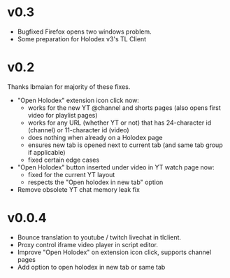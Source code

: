 # v0.3

- Bugfixed Firefox opens two windows problem.
- Some preparation for Holodex v3's TL Client

# v0.2

Thanks lbmaian for majority of these fixes.

- "Open Holodex" extension icon click now:
  - works for the new YT @channel and shorts pages (also opens first video for playlist pages)
  - works for any URL (whether YT or not) that has 24-character id (channel) or 11-character id (video)
  - does nothing when already on a Holodex page
  - ensures new tab is opened next to current tab (and same tab group if applicable)
  - fixed certain edge cases
- "Open Holodex" button inserted under video in YT watch page now:
  - fixed for the current YT layout
  - respects the "Open holodex in new tab" option
- Remove obsolete YT chat memory leak fix

# v0.0.4

- Bounce translation to youtube / twitch livechat in tlclient.
- Proxy control iframe video player in script editor.
- Improve "Open Holodex" on extension icon click, supports channel pages
- Add option to open holodex in new tab or same tab

